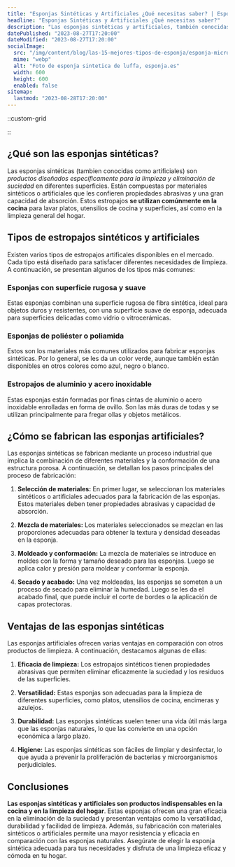 ```yaml
---
title: "Esponjas Sintéticas y Artificiales ¿Qué necesitas saber? | Esponja.es"
headline: "Esponjas Sintéticas y Artificiales ¿Qué necesitas saber?"
description: "Las esponjas sintéticas y artificiales, también conocidas como estropajos, son productos muy utilizados en la cocina y en la limpieza del hogar y ofrecen una gran eficacia en la eliminación de la suciedad."
datePublished: "2023-08-27T17:20:00"
dateModified: "2023-08-27T17:20:00"
socialImage:
  src: "/img/content/blog/las-15-mejores-tipos-de-esponja/esponja-microfibra.webp"
  mime: "webp"
  alt: "Foto de esponja sintetica de luffa, esponja.es"
  width: 600
  height: 600
  enabled: false
sitemap:
  lastmod: "2023-08-28T17:20:00"
---
```


::custom-grid

<Card imagesrc="/img/content/blog/las-15-mejores-tipos-de-esponja/esponja-microfibra.webp" title="Esponjas de Microfibra" articlelink="esponja-sintetica/esponja-microfibra" amazonlink="https://amzn.to/3OWNccp"/>

<Card imagesrc="/img/content/blog/las-15-mejores-tipos-de-esponja/estropajo-poliester.webp" title="Estropajos de Poliester" amazonlink="https://amzn.to/3PhLaF7"/>

<Card imagesrc="/img/content/blog/las-15-mejores-tipos-de-esponja/estropajo-aluminio.webp" title="Estropajos de Aluminio" articlelink="esponja-sintetica/estropajo-aluminio" amazonlink="https://amzn.to/3P1hj2q"/>
::

## ¿Qué son las esponjas sintéticas?

Las esponjas sintéticas (tambien conocidas como artificiales) son _productos diseñados específicamente para la limpieza y eliminación de suciedad_ en diferentes superficies. Están compuestas por materiales sintéticos o artificiales que les confieren propiedades abrasivas y una gran capacidad de absorción. Estos estropajos **se utilizan comúnmente en la cocina** para lavar platos, utensilios de cocina y superficies, así como en la limpieza general del hogar.

## Tipos de estropajos sintéticos y artificiales

Existen varios tipos de estropajos artificales disponibles en el mercado. Cada tipo está diseñado para satisfacer diferentes necesidades de limpieza. A continuación, se presentan algunos de los tipos más comunes:

### Esponjas con superficie rugosa y suave

Estas esponjas combinan una superficie rugosa de fibra sintética, ideal para objetos duros y resistentes, con una superficie suave de esponja, adecuada para superficies delicadas como vidrio o vitrocerámicas.

### Esponjas de poliéster o poliamida

Estos son los materiales más comunes utilizados para fabricar esponjas sintéticas. Por lo general, se les da un color verde, aunque también están disponibles en otros colores como azul, negro o blanco.

### Estropajos de aluminio y acero inoxidable

Estas esponjas están formadas por finas cintas de aluminio o acero inoxidable enrolladas en forma de ovillo. Son las más duras de todas y se utilizan principalmente para fregar ollas y objetos metálicos.

## ¿Cómo se fabrican las esponjas artificiales?

Las esponjas sintéticas se fabrican mediante un proceso industrial que implica la combinación de diferentes materiales y la conformación de una estructura porosa. A continuación, se detallan los pasos principales del proceso de fabricación:

1. **Selección de materiales:**
   En primer lugar, se seleccionan los materiales sintéticos o artificiales adecuados para la fabricación de las esponjas. Estos materiales deben tener propiedades abrasivas y capacidad de absorción.

2. **Mezcla de materiales:**
   Los materiales seleccionados se mezclan en las proporciones adecuadas para obtener la textura y densidad deseadas en la esponja.

3. **Moldeado y conformación:**
   La mezcla de materiales se introduce en moldes con la forma y tamaño deseado para las esponjas. Luego se aplica calor y presión para moldear y conformar la esponja.

4. **Secado y acabado:**
   Una vez moldeadas, las esponjas se someten a un proceso de secado para eliminar la humedad. Luego se les da el acabado final, que puede incluir el corte de bordes o la aplicación de capas protectoras.

## Ventajas de las esponjas sintéticas

Las esponjas artificiales ofrecen varias ventajas en comparación con otros productos de limpieza. A continuación, destacamos algunas de ellas:

1. **Eficacia de limpieza:**
   Los estropajos sintéticos tienen propiedades abrasivas que permiten eliminar eficazmente la suciedad y los residuos de las superficies.

2. **Versatilidad:**
   Estas esponjas son adecuadas para la limpieza de diferentes superficies, como platos, utensilios de cocina, encimeras y azulejos.

3. **Durabilidad:**
   Las esponjas sintéticas suelen tener una vida útil más larga que las esponjas naturales, lo que las convierte en una opción económica a largo plazo.

4. **Higiene:**
   Las esponjas sintéticas son fáciles de limpiar y desinfectar, lo que ayuda a prevenir la proliferación de bacterias y microorganismos perjudiciales.

## Conclusiones

**Las esponjas sintéticas y artificiales son productos indispensables en la cocina y en la limpieza del hogar**. Estas esponjas ofrecen una gran eficacia en la eliminación de la suciedad y presentan ventajas como la versatilidad, durabilidad y facilidad de limpieza. Además, su fabricación con materiales sintéticos o artificiales permite una mayor resistencia y eficacia en comparación con las esponjas naturales. Asegúrate de elegir la esponja sintética adecuada para tus necesidades y disfruta de una limpieza eficaz y cómoda en tu hogar.
